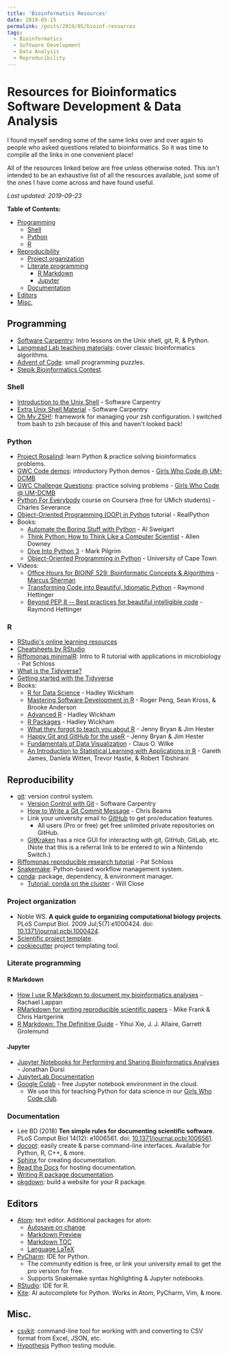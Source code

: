 ```yaml
---
title: 'Bioinformatics Resources'
date: 2019-05-15
permalink: /posts/2019/05/bioinf-resources
tags:
  - Bioinformatics
  - Software Development
  - Data Analysis
  - Reproducibility
---
```


# Resources for Bioinformatics Software Development & Data Analysis

I found myself sending some of the same links over and over again to people who asked questions related to bioinformatics. So it was time to compile all the links in one convenient place!

All of the resources linked below are free unless otherwise noted. This isn't intended to be an exhaustive list of all the resources available, just some of the ones I have come across and have found useful.

*Last updated: 2019-09-23*

**Table of Contents:**
<!-- TOC depthFrom:2 depthTo:6 withLinks:1 updateOnSave:1 orderedList:0 -->

- [Programming](#programming)
    - [Shell](#shell)
	- [Python](#python)
	- [R](#r)
- [Reproducibility](#reproducibility)
	- [Project organization](#project-organization)
	- [Literate programming](#literate-programming)
		- [R Markdown](#r-markdown)
		- [Jupyter](#jupyter)
	- [Documentation](#documentation)
- [Editors](#editors)
- [Misc.](#misc)

<!-- /TOC -->


## Programming
- [Software Carpentry](https://software-carpentry.org/lessons/): Intro lessons on the Unix shell, git, R, & Python.
- [Langmead Lab teaching materials](http://www.langmead-lab.org/teaching-materials/): cover classic bioinformatics algorithms.
- [Advent of Code](https://adventofcode.com/): small programming puzzles.
- [Stepik Bioinformatics Contest](https://bioinf.me/en/contest).

### Shell
- [Introduction to the Unix Shell](http://swcarpentry.github.io/shell-novice/) - Software Carpentry
- [Extra Unix Shell Material](http://swcarpentry.github.io/shell-extras/) - Software Carpentry
- [Oh My ZSH!](https://ohmyz.sh/): framework for managing your zsh configuration. I switched from bash to zsh because of this and haven't looked back!

### Python
- [Project Rosalind](http://rosalind.info/problems/locations/): learn Python & practice solving bioinformatics problems.
- [GWC Code demos](https://github.com/GWC-DCMB/codeDemos): introductory Python demos - [Girls Who Code @ UM-DCMB](http://umich.edu/~girlswc/)
- [GWC Challenge Questions](https://github.com/GWC-DCMB/challengeQuestions): practice solving problems - [Girls Who Code @ UM-DCMB](http://umich.edu/~girlswc/)
- [Python For Everybody](https://www.coursera.org/specializations/python) course on Coursera (free for UMich students) - Charles Severance
- [Object-Oriented Programming (OOP) in Python](https://realpython.com/python3-object-oriented-programming/) tutorial - RealPython
- Books:
    - [Automate the Boring Stuff with Python](https://automatetheboringstuff.com/) - Al Sweigart
    - [Think Python: How to Think Like a Computer Scientist](http://greenteapress.com/thinkpython/html/index.html) - Allen Downey
    - [Dive Into Python 3](https://www.cmi.ac.in/~madhavan/courses/prog2-2012/docs/diveintopython3/index.html) - Mark Pilgrim
    - [Object-Oriented Programming in Python](https://python-textbok.readthedocs.io) - University of Cape Town
- Videos:
    - [Office Hours for BIOINF 529: Bioinformatic Concepts & Algorithms](https://www.youtube.com/channel/UCewko4qgzTUZFmydW2shcEg) - [Marcus Sherman](https://www.betteridiot.tech/)
    - [Transforming Code into Beautiful, Idiomatic Python](https://pyvideo.org/pycon-us-2013/transforming-code-into-beautiful-idiomatic-pytho.html) - Raymond Hettinger
    - [Beyond PEP 8 -- Best practices for beautiful intelligible code](https://youtu.be/wf-BqAjZb8M) - Raymond Hettinger

### R
- [RStudio's online learning resources](https://www.rstudio.com/online-learning/)
- [Cheatsheets by RStudio](https://www.rstudio.com/resources/cheatsheets/)
- [Riffomonas minimalR](http://www.riffomonas.org/minimalR/): Intro to R tutorial with applications in microbiology - Pat Schloss
- [What is the Tidyverse?](https://rviews.rstudio.com/2017/06/08/what-is-the-tidyverse/)
- [Getting started with the Tidyverse](http://www.storybench.org/getting-started-with-tidyverse-in-r/)
- Books:
    - [R for Data Science](https://r4ds.had.co.nz/) - Hadley Wickham
    - [Mastering Software Development in R](https://bookdown.org/rdpeng/RProgDA/) - Roger Peng, Sean Kross, & Brooke Anderson
    - [Advanced R](https://adv-r.hadley.nz/) - Hadley Wickham
    - [R Packages](http://r-pkgs.had.co.nz/) - Hadley Wickham
    - [What they forgot to teach you about R](https://whattheyforgot.org/) - Jenny Bryan & Jim Hester
    - [Happy Git and GitHub for the useR](https://happygitwithr.com/) - Jenny Bryan & Jim Hester
    - [Fundamentals of Data Visualization](https://serialmentor.com/dataviz/) - Claus O. Wilke
    - [An Introduction to Statistical Learning with Applications in R](http://faculty.marshall.usc.edu/gareth-james/ISL/index.html) - Gareth James, Daniela Witten, Trevor Hastie, & Robert Tibshirani

## Reproducibility
- [git](https://git-scm.com/doc): version control system.
    - [Version Control with Git](http://swcarpentry.github.io/git-novice/) - Software Carpentry
    - [How to Write a Git Commit Message](https://chris.beams.io/posts/git-commit/) - Chris Beams
    - Link your university email to [GitHub](https://education.github.com/benefits) to get pro/education features.
        - All users (Pro or free) get free unlimited private repositories on GitHub.
    - [GitKraken](https://www.gitkraken.com/invite/xin2e3HK) has a nice GUI for interacting with git, GitHub, GitLab, etc. (Note that this is a referral link to be entered to win a Nintendo Switch.)
- [Riffomonas reproducible research tutorial](http://www.riffomonas.org/reproducible_research/) - Pat Schloss
- [Snakemake](https://snakemake.readthedocs.io/en/stable/): Python-based workflow management system.
- [conda](https://conda.io/en/latest/): package, dependency, & environment manager.
    - [Tutorial: conda on the cluster](https://github.com/um-dang/conda_on_the_cluster) - Will Close

### Project organization
- Noble WS. **A quick guide to organizing computational biology projects**. PLoS Comput Biol. 2009 Jul;5(7):e1000424. doi: [10.1371/journal.pcbi.1000424](https://journals.plos.org/ploscompbiol/article?id=10.1371/journal.pcbi.1000424).
- [Scientific project template](https://github.com/SchlossLab/new_project).
- [cookiecutter](https://cookiecutter.readthedocs.io/en/latest/) project templating tool.

### Literate programming

#### R Markdown
- [How I use R Markdown to document my bioinformatics analyses](https://rachaellappan.github.io/rmarkdown/) - Rachael Lappan
- [RMarkdown for writing reproducible scientific papers](https://libscie.github.io/rmarkdown-workshop/handout.html) - Mike Frank & Chris Hartgerink
- [R Markdown: The Definitive Guide](https://bookdown.org/yihui/rmarkdown/) - Yihui Xie, J. J. Allaire, Garrett Grolemund

#### Jupyter
- [Jupyter Notebooks for Performing and Sharing Bioinformatics Analyses](https://github.com/ljdursi/glbio-jupyter-workshop) - Jonathan Dursi
- [JupyterLab Documentation](https://jupyterlab.readthedocs.io/en/stable/)
- [Google Colab](https://colab.research.google.com) - free Jupyter notebook environment in the cloud.
  - We use this for teaching Python for data science in our [Girls Who Code club](http://umich.edu/~girlswc/).

### Documentation
- Lee BD (2018) **Ten simple rules for documenting scientific software**. PLoS Comput Biol 14(12): e1006561. doi: [10.1371/journal.pcbi.1006561](https://doi.org/10.1371/journal.pcbi.1006561).
- [docopt](http://docopt.org/): easily create & parse command-line interfaces. Available for Python, R, C++, & more.
- [Sphinx](http://www.sphinx-doc.org/en/master/) for creating documentation.
- [Read the Docs](https://docs.readthedocs.io/en/stable/) for hosting documentation.
- [Writing R package documentation](https://support.rstudio.com/hc/en-us/articles/200532317-Writing-Package-Documentation).
- [pkgdown](https://pkgdown.r-lib.org/): build a website for your R package.

## Editors
- [Atom](https://atom.io/): text editor. Additional packages for atom:
    - [Autosave on change](https://atom.io/packages/autosave-onchange)
    - [Markdown Preview](https://atom.io/packages/markdown-preview-plus)
    - [Markdown TOC](https://atom.io/packages/markdown-toc)
    - [Language LaTeX](https://atom.io/packages/language-latex)
- [PyCharm](https://www.jetbrains.com/pycharm/): IDE for Python.
    - The community edition is free, or link your university email to get the pro version for free.
    - Supports Snakemake syntax highlighting & Jupyter notebooks.
- [RStudio](https://www.rstudio.com/): IDE for R.
- [Kite](https://kite.com/): AI autocomplete for Python. Works in Atom, PyCharm, Vim, & more.

## Misc.
- [csvkit](https://csvkit.readthedocs.io/en/1.0.3/index.html): command-line tool for working with and converting to CSV format from Excel, JSON, etc.
- [Hypothesis](https://hypothesis.readthedocs.io/en/latest/) Python testing module.
